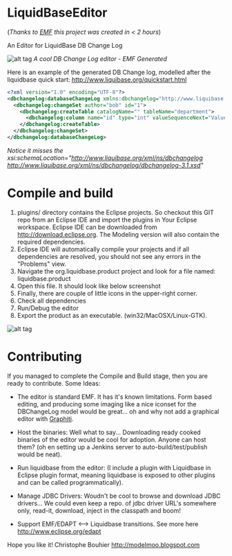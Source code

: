 LiquidBaseEditor 
================
(*Thanks to [EMF](http://www.eclipse.org/emf) this project was created in < 2 hours*)

An Editor for LiquidBase DB Change Log

![alt tag](https://raw.githubusercontent.com/dzonekl/LiquidBaseEditor/master/assets/editor-sc.png)
*A cool DB Change Log editor - EMF Generated*

Here is an example of the generated DB Change log, modelled after the liquidbase quick start: 
http://www.liquibase.org/quickstart.html

```XML
<?xml version="1.0" encoding="UTF-8"?>
<dbchangelog:databaseChangeLog xmlns:dbchangelog="http://www.liquibase.org/xml/ns/dbchangelog">
  <dbchangelog:changeSet author="bob" id="1">
    <dbchangelog:createTable catalogName="" tableName="department">
      <dbchangelog:column name="id" type="int" valueSequenceNext="Value Sequence Next&#x9;"><dbchangelog:constraints nullable="false" primaryKey="true"/></dbchangelog:column>
    </dbchangelog:createTable>
  </dbchangelog:changeSet>
</dbchangelog:databaseChangeLog>
```
*Notice it misses the xsi:schemaLocation="http://www.liquibase.org/xml/ns/dbchangelog
         http://www.liquibase.org/xml/ns/dbchangelog/dbchangelog-3.1.xsd"*


# Compile and build

1. plugins/ directory contains the Eclipse projects. So checkout this GIT repo from an Eclipse IDE and import the 
plugins in Your Eclipse workspace. Eclipse IDE can be downloaded from http://download.eclipse.org. The Modeling version will also contain the required dependencies. 
2. Eclipse IDE will automatically compile your projects and if all dependencies are resolved, you should not see any errors in the "Problems" view. 
3. Navigate the org.liquidbase.product project and look for a file named: liquidbase.product
4. Open this file. It should look like below screenshot
5. Finally, there are couple of little icons in the upper-right corner. 
  1. Check all dependencies
  2. Run/Debug the editor
  3. Export the product as an executable. (win32/MacOSX/Linux-GTK). 


![alt tag](https://raw.githubusercontent.com/dzonekl/LiquidBaseEditor/master/assets/product01-sc.png)


# Contributing 

If you managed to complete the Compile and Build stage, then you are ready to contribute. 
Some Ideas: 

* The editor is standard EMF. It has it's known limitations. Form based editing, and producing some imaging like
a nice iconset for the DBChangeLog model would be great... oh and why not add a graphical editor with [Graphiti](http://www.eclipse.org/graphiti/). 

* Host the binaries: Well what to say... Downloading ready cooked binaries of the editor would be cool for adoption. Anyone can host them? (oh en setting up a Jenkins server to auto-build/test/publish would be neat). 

* Run liquidbase from the editor: (I include a plugin with Liquidbase in Eclipse plugin format, meaning liquidbase is exposed to other plugins and can be called programmatically). 

* Manage JDBC Drivers: Woudn't be cool to browse and download JDBC drivers... We could even keep a repo. of jdbc driver URL's somewhere only, read-it, download, inject in the classpath and boom! 

* Support EMF/EDAPT <--> Liquidbase transitions. See more here http://www.eclipse.org/edapt
 

Hope you like it! 
Christophe Bouhier
http://modelmoo.blogspot.com



















